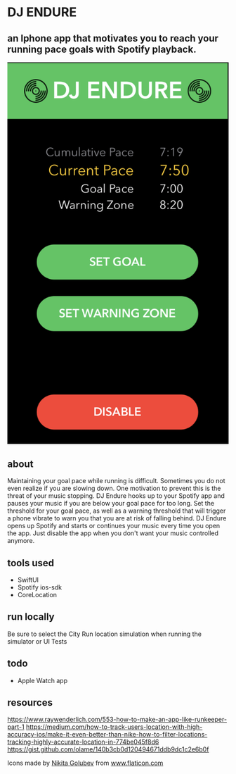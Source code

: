 #  DJ ENDURE
## an Iphone app that motivates you to reach your running pace goals with Spotify playback. 
<img src="./Screenshots/app.png">

## about
Maintaining your goal pace while running is difficult. Sometimes you do not even realize if you are slowing down. One motivation to prevent this is the threat of your music stopping. DJ Endure hooks up to your Spotify app and pauses your music if you are below your goal pace for too long. Set the threshold for your goal pace, as well as a warning threshold that will trigger a phone vibrate to warn you that you are at risk of falling behind. DJ Endure opens up Spotify and starts or continues your music every time you open the app. Just disable the app when you don't want your music controlled anymore.

## tools used
- SwiftUI
- Spotify ios-sdk
- CoreLocation

## run locally
Be sure to select the City Run location simulation when running the simulator or UI Tests

## todo
- Apple Watch app

## resources
https://www.raywenderlich.com/553-how-to-make-an-app-like-runkeeper-part-1 
https://medium.com/how-to-track-users-location-with-high-accuracy-ios/make-it-even-better-than-nike-how-to-filter-locations-tracking-highly-accurate-location-in-774be045f8d6
https://gist.github.com/olame/140b3cb0d120494671ddb9dc1c2e6b0f

<div>Icons made by <a href="https://www.flaticon.com/free-icon/vinyl_287473?term=music%20record&page=6&position=77" title="Nikita Golubev">Nikita Golubev</a> from <a href="https://www.flaticon.com/" title="Flaticon">www.flaticon.com</a></div>
